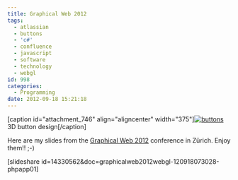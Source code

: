 ```yaml
---
title: Graphical Web 2012
tags:
  - atlassian
  - buttons
  - 'c#'
  - confluence
  - javascript
  - software
  - technology
  - webgl
id: 998
categories:
  - Programming
date: 2012-09-18 15:21:18
---
```


[caption id="attachment_746" align="aligncenter" width="375"][![buttons](/images/2012/09/onlybutton.png "Buttons")](/images/2012/09/onlybutton.png) 3D button design[/caption]

Here are my slides from the [Graphical Web 2012](http://www.graphicalweb.org "Graphical Web 2012") conference in Zürich. Enjoy them!! ;-)

[slideshare id=14330562&amp;doc=graphicalweb2012webgl-120918073028-phpapp01]